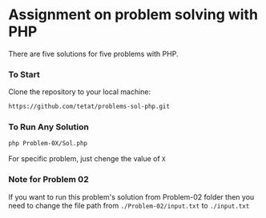 # Assignment on problem solving with PHP

There are five solutions for five problems with PHP.

### To Start

Clone the repository to your local machine:

```bash
https://github.com/tetat/problems-sol-php.git
```

### To Run Any Solution

```bash
php Problem-0X/Sol.php
```

For specific problem, just chenge the value of `X`

### Note for Problem 02

If you want to run this problem's solution from Problem-02 folder then you need to change the file path from `./Problem-02/input.txt` to `./input.txt`
